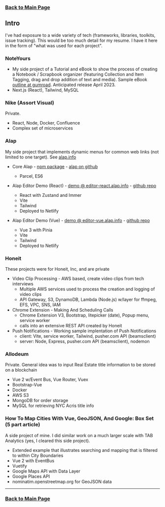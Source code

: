 ### [Back to Main Page](README.md)

## Intro

I've had exposure to a wide variety of tech (frameworks, libraries, toolkits, issue tracking). This would be too much detail for my resume. I have it here in the form of "what was used for each project".

### NoteYours

- My side project of a Tutorial and eBook to show the process of creating a Notebook / Scrapbook organizer (featuring Collection and Item Tagging, drag and drop addition of text and media). Sample eBook [outline at gumroad](https://javajoint.gumroad.com/l/NoteYours-Sample-ToC-with-notes?layout=profile). Anticipated release April 2023.
- Next.js (React), Tailwind, MySQL

### Nike (Assort Visual)

Private.

- React, Node, Docker, Confluence
- Complex set of microservices

### Alap

My side project that implements dynamic menus for common web links (not limited to one target). See [alap.info](https://alap.info/)

- Core Alap - [npm package](https://www.npmjs.com/package/alap) - [alap on github](https://github.com/DanielSmith/alap)
  - Parcel, ES6
- Alap Editor Demo (React) - [demo @ editor-react.alap.info](https://editor-react.alap.info/) - [github repo](https://github.com/DanielSmith/alap-editor-react)

  - React with Zustand and Immer
  - Vite
  - Tailwind
  - Deployed to Netlify

- Alap Editor Demo (Vue) - [demo @ editor-vue.alap.info](https://editor-vue.alap.info/) - [github repo](https://github.com/DanielSmith/alap-editor-vue)
  - Vue 3 with Pinia
  - Vite
  - Tailwind
  - Deployed to Netlify

### Honeit

These projects were for Honeit, Inc, and are private

- Video Clip Processing - AWS based, create video clips from tech interviews
  - Multiple AWS services used to process the creation and logging of video clips
  - API Gateway, S3, DynamoDB, Lambda (Node.js) w/layer for ffmpeg, EFS, VPC, SNS, IAM
- Chrome Extension - Making And Scheduling Calls
  - Chrome Extension V3, Bootstrap, litepicker (date), Popup menu, service worker
  - calls into an extensive REST API created by Honeit
- Push Notifications - Working sample implentation of Push Notifications
  - client: Vite, service worker, Tailwind, pusher.com API (beamsclient)
  - server: Node, Express, pusher.com API (beamsclient), nodemon

### Allodeum

Private. General idea was to input Real Estate title information to be stored on a blockchain

- Vue 2 w/Event Bus, Vue Router, Vuex
- Bootstrap-Vue
- Docker
- AWS S3
- MongoDB for order storage
- MySQL for retrieving NYC Acris title info

### How To Map Cities With Vue, GeoJSON, And Google: Box Set (5 part article)

A side project of mine. I did similar work on a much larger scale with TAB Analytics (yes, I cleared this side project).

- Extended example that illustrates searching and mapping that is filtered to within City Boundaries
- Vue 2 with EventBus
- Vuetify
- Google Maps API with Data Layer
- Google Places API
- nominatim.openstreetmap.org for GeoJSON data

---

### [Back to Main Page](README.md)
